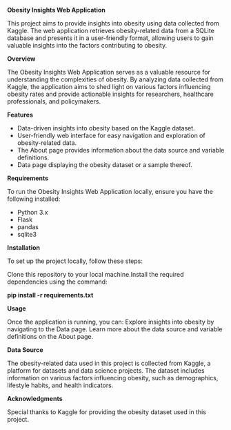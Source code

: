 **Obesity Insights Web Application**

This project aims to provide insights into obesity using data collected from Kaggle. 
The web application retrieves obesity-related data from a SQLite database and presents it in a user-friendly format, allowing users to gain valuable insights into the factors contributing to obesity.

**Overview**

The Obesity Insights Web Application serves as a valuable resource for understanding the complexities of obesity. By analyzing data collected from Kaggle, the application aims to shed light on various factors influencing obesity rates and provide actionable insights for researchers, healthcare professionals, and policymakers.

**Features**

* Data-driven insights into obesity based on the Kaggle dataset.
* User-friendly web interface for easy navigation and exploration of obesity-related data.
* The About page provides information about the data source and variable definitions.
* Data page displaying the obesity dataset or a sample thereof.

**Requirements**

To run the Obesity Insights Web Application locally, ensure you have the following installed:

* Python 3.x
* Flask
* pandas
* sqlite3

**Installation**

To set up the project locally, follow these steps:

Clone this repository to your local machine.Install the required dependencies using the command:

**pip install -r requirements.txt**

**Usage**

Once the application is running, you can:
Explore insights into obesity by navigating to the Data page.
Learn more about the data source and variable definitions on the About page.

**Data Source**

The obesity-related data used in this project is collected from Kaggle, a platform for datasets and data science projects.
The dataset includes information on various factors influencing obesity, such as demographics, lifestyle habits, and health indicators.

**Acknowledgments**

Special thanks to Kaggle for providing the obesity dataset used in this project.
